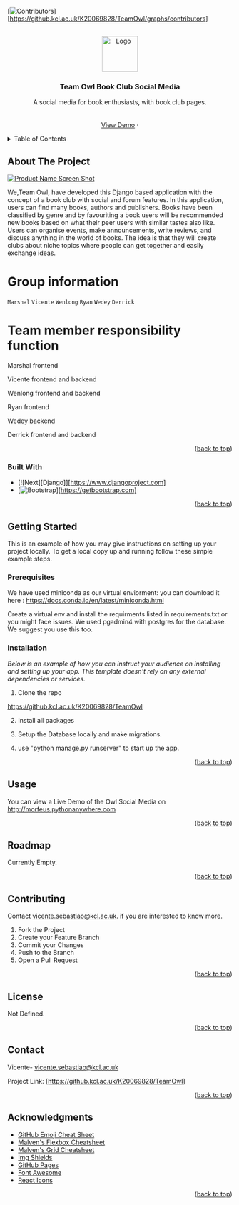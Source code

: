 <!-- Improved compatibility of back to top link: See: https://github.com/othneildrew/Best-README-Template/pull/73 -->
<a name="readme-top"></a>
[![Contributors][contributors-shield]][https://github.kcl.ac.uk/K20069828/TeamOwl/graphs/contributors]


<!-- PROJECT LOGO -->
<br />
<div align="center">
  <a href="https://github.com/othneildrew/Best-README-Template">
    <img src="images/logo.png" alt="Logo" width="80" height="80">
  </a>

  <h3 align="center">Team Owl Book Club Social Media</h3>

  <p align="center">
    A social media for book enthusiasts, with book club pages. 
    <br />
    <br />
    <br />
    <a href="http://morfeus.pythonanywhere.com">View Demo</a>
    ·
  </p>
</div>


<!-- TABLE OF CONTENTS -->
<details>
  <summary>Table of Contents</summary>
  <ol>
    <li>
      <a href="#about-the-project">About The Project</a>
      <ul>
        <li><a href="#built-with">Built With</a></li>
      </ul>
    </li>
    <li>
      <a href="#getting-started">Getting Started</a>
      <ul>
        <li><a href="#prerequisites">Prerequisites</a></li>
        <li><a href="#installation">Installation</a></li>
      </ul>
    </li>
    <li><a href="#usage">Usage</a></li>
    <li><a href="#roadmap">Roadmap</a></li>
    <li><a href="#contributing">Contributing</a></li>
    <li><a href="#license">License</a></li>
    <li><a href="#contact">Contact</a></li>
    <li><a href="#acknowledgments">Acknowledgments</a></li>
  </ol>
</details>



<!-- ABOUT THE PROJECT -->
## About The Project

[![Product Name Screen Shot][product-screenshot]](https://imgur.com/a/cvRq6Se)

We,Team Owl, have developed this Django based application with the concept of a book club with social and forum features. In this application, users can find many books, authors and publishers. Books have been classified by genre and by favouriting a book users will be recommended new books based on what their peer users with similar tastes also like. Users can organise events, make announcements, write reviews, and discuss anything in the world of books. The idea is that they will create clubs about niche topics where people can get together and easily exchange ideas. 


# Group information

`Marshal` `Vicente` `Wenlong` `Ryan` `Wedey` `Derrick `

# Team member responsibility function

Marshal frontend

Vicente frontend and backend

Wenlong frontend and backend

Ryan frontend

Wedey backend

Derrick frontend and backend





<p align="right">(<a href="#readme-top">back to top</a>)</p>



### Built With

* [![Next][Django]][https://www.djangoproject.com]
* [![Bootstrap][Bootstrap.com]][https://getbootstrap.com]


<p align="right">(<a href="#readme-top">back to top</a>)</p>



<!-- GETTING STARTED -->
## Getting Started

This is an example of how you may give instructions on setting up your project locally.
To get a local copy up and running follow these simple example steps.

### Prerequisites

We have used miniconda as our virtual enviorment: you can download it here : https://docs.conda.io/en/latest/miniconda.html

Create a virtual env and install the requirments listed in requirements.txt or you might face issues.
We used pgadmin4 with postgres for the database. We suggest you use this too. 

### Installation

_Below is an example of how you can instruct your audience on installing and setting up your app. This template doesn't rely on any external dependencies or services._

1. Clone the repo

https://github.kcl.ac.uk/K20069828/TeamOwl

2. Install all packages
 

3. Setup the Database locally and make migrations.

4. use "python manage.py runserver" to start up the app. 



<p align="right">(<a href="#readme-top">back to top</a>)</p>



<!-- USAGE EXAMPLES -->
## Usage

You can view a Live Demo of the Owl Social Media on http://morfeus.pythonanywhere.com


<p align="right">(<a href="#readme-top">back to top</a>)</p>



<!-- ROADMAP -->
## Roadmap

Currently Empty.

<p align="right">(<a href="#readme-top">back to top</a>)</p>



<!-- CONTRIBUTING -->
## Contributing

Contact vicente.sebastiao@kcl.ac.uk. if you are interested to know more. 

1. Fork the Project
2. Create your Feature Branch 
3. Commit your Changes 
4. Push to the Branch 
5. Open a Pull Request

<p align="right">(<a href="#readme-top">back to top</a>)</p>



<!-- LICENSE -->
## License

Not Defined. 

<p align="right">(<a href="#readme-top">back to top</a>)</p>



<!-- CONTACT -->
## Contact

Vicente- vicente.sebastiao@kcl.ac.uk

Project Link: [https://github.kcl.ac.uk/K20069828/TeamOwl]

<p align="right">(<a href="#readme-top">back to top</a>)</p>



<!-- ACKNOWLEDGMENTS -->
## Acknowledgments

* [GitHub Emoji Cheat Sheet](https://www.webpagefx.com/tools/emoji-cheat-sheet)
* [Malven's Flexbox Cheatsheet](https://flexbox.malven.co/)
* [Malven's Grid Cheatsheet](https://grid.malven.co/)
* [Img Shields](https://shields.io)
* [GitHub Pages](https://pages.github.com)
* [Font Awesome](https://fontawesome.com)
* [React Icons](https://react-icons.github.io/react-icons/search)

<p align="right">(<a href="#readme-top">back to top</a>)</p>



<!-- MARKDOWN LINKS & IMAGES -->
<!-- https://www.markdownguide.org/basic-syntax/#reference-style-links -->
[contributors-shield]: https://img.shields.io/github/contributors/othneildrew/Best-README-Template.svg?style=for-the-badge
[contributors-url]: https://github.com/othneildrew/Best-README-Template/graphs/contributors
[forks-shield]: https://img.shields.io/github/forks/othneildrew/Best-README-Template.svg?style=for-the-badge
[forks-url]: https://github.com/othneildrew/Best-README-Template/network/members
[stars-shield]: https://img.shields.io/github/stars/othneildrew/Best-README-Template.svg?style=for-the-badge
[stars-url]: https://github.com/othneildrew/Best-README-Template/stargazers
[issues-shield]: https://img.shields.io/github/issues/othneildrew/Best-README-Template.svg?style=for-the-badge
[issues-url]: https://github.com/othneildrew/Best-README-Template/issues
[license-shield]: https://img.shields.io/github/license/othneildrew/Best-README-Template.svg?style=for-the-badge
[license-url]: https://github.com/othneildrew/Best-README-Template/blob/master/LICENSE.txt
[linkedin-shield]: https://img.shields.io/badge/-LinkedIn-black.svg?style=for-the-badge&logo=linkedin&colorB=555
[linkedin-url]: https://linkedin.com/in/othneildrew
[product-screenshot]: images/screenshot.png
[Next.js]: https://img.shields.io/badge/next.js-000000?style=for-the-badge&logo=nextdotjs&logoColor=white
[Next-url]: https://nextjs.org/
[React.js]: https://img.shields.io/badge/React-20232A?style=for-the-badge&logo=react&logoColor=61DAFB
[React-url]: https://reactjs.org/
[Vue.js]: https://img.shields.io/badge/Vue.js-35495E?style=for-the-badge&logo=vuedotjs&logoColor=4FC08D
[Vue-url]: https://vuejs.org/
[Angular.io]: https://img.shields.io/badge/Angular-DD0031?style=for-the-badge&logo=angular&logoColor=white
[Angular-url]: https://angular.io/
[Svelte.dev]: https://img.shields.io/badge/Svelte-4A4A55?style=for-the-badge&logo=svelte&logoColor=FF3E00
[Svelte-url]: https://svelte.dev/
[Laravel.com]: https://img.shields.io/badge/Laravel-FF2D20?style=for-the-badge&logo=laravel&logoColor=white
[Laravel-url]: https://laravel.com
[Bootstrap.com]: https://img.shields.io/badge/Bootstrap-563D7C?style=for-the-badge&logo=bootstrap&logoColor=white
[Bootstrap-url]: https://getbootstrap.com
[JQuery.com]: https://img.shields.io/badge/jQuery-0769AD?style=for-the-badge&logo=jquery&logoColor=white
[JQuery-url]: https://jquery.com 
